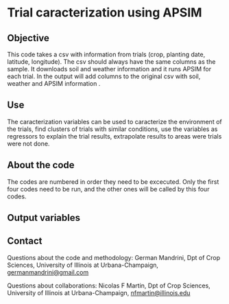 # Trial caracterization using APSIM

## Objective
This code takes a csv with information from trials (crop, planting date, latitude, longitude). The csv should always have the same columns as the sample.
It downloads soil and weather information and it runs APSIM for each trial.
In the output will add columns to the original csv with soil, weather and APSIM information .

## Use
The caracterization variables can be used to caracterize the environment of the trials, find clusters of trials with similar conditions, use the variables as regressors to explain the trial results, extrapolate results to areas were trials were not done.

## About the code
The codes are numbered in order they need to be excecuted. Only the first four codes need to be run, and the other ones will be called by this four codes.

## Output variables

## Contact
Questions about the code and methodology: German Mandrini, Dpt of Crop Sciences, University of Illinois at Urbana-Champaign, germanmandrini@gmail.com

Questions about collaborations: Nicolas F Martin, Dpt of Crop Sciences, University of Illinois at Urbana-Champaign, nfmartin@illinois.edu
